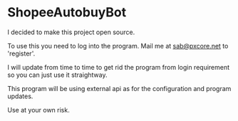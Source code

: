 # ShopeeAutobuyBot

I decided to make this project open source. 

To use this you need to log into the program. Mail me at sab@pxcore.net to 'register'.

I will update from time to time to get rid the program from login requirement so you can just use it straightway.

This program will be using external api as for the configuration and program updates.

Use at your own risk.
